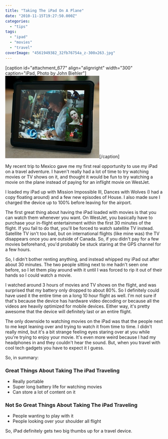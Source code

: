 ```yaml
---
title: "Taking The iPad On A Plane"
date: "2010-11-15T19:27:50.000Z"
categories: 
  - "tips"
tags: 
  - "ipad"
  - "movies"
  - "travel"
coverImage: "4561949382_32fb76754a_z-300x263.jpg"
---
```


\[caption id="attachment\_677" align="alignright" width="300" caption="iPad, Photo by John Biehler"\][![](images/4561949382_32fb76754a_z-300x263.jpg "iPad")](http://ww.johnbiehler.com)\[/caption\]

My recent trip to Mexico gave me my first real opportunity to use my iPad on a travel adventure. I haven't really had a lot of time to try watching movies or TV shows on it, and thought it would be fun to try watching a movie on the plane instead of paying for an inflight movie on WestJet.

I loaded my iPad up with Mission Impossible III, Dances with Wolves (I had a copy floating around) and a few new episodes of House. I also made sure I charged the device up to 100% before leaving for the airport.

The first great thing about having the iPad loaded with movies is that you can watch them whenever you want. On WestJet, you basically have to purchase your in-flight entertainment within the first 30 minutes of the flight. If you fail to do that, you'll be forced to watch satellite TV instead. Satellite TV isn't too bad, but on international flights (like mine was) the TV disappears once you are outside of Canada. So, if you didn't pay for a few movies beforehand, you'd probably be stuck staring at the GPS channel for a few hours.

So, I didn't bother renting anything, and instead whipped my iPad out after about 30 minutes. The two people sitting next to me hadn't seen one before, so I let them play around with it until I was forced to rip it out of their hands so I could watch a movie.

I watched around 3 hours of movies and TV shows on the flight, and was surprised that my battery only dropped to about 80%. So I definitely could have used it the entire time on a long 10 hour flight as well. I'm not sure if that's because the device has hardware video decoding or because all the videos are heavily optimized for mobile devices. Either way, it's pretty awesome that the device will definitely last or an entire flight.

The only downside to watching movies on the iPad was that the people next to me kept leaning over and trying to watch it from time to time. I didn't really mind, but it's a bit strange feeling eyes staring over at you while you're trying to enjoy your movie. It's even more weird because I had my headphones in and they couldn't hear the sound. But, when you travel with cool tech gadgets you have to expect it I guess.

So, in summary:

### Great Things About Taking The iPad Traveling

- Really portable
- Super long battery life for watching movies
- Can store a lot of content on it

### Not So Great Things About Taking The iPad Traveling

- People wanting to play with it
- People looking over your shoulder all flight

So, iPad definitely gets two big thumbs up for a travel device.
